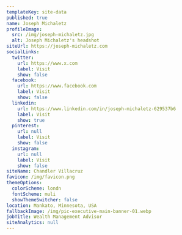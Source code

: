 ```yaml
---
templateKey: site-data
published: true
name: Joseph Michaletz
profileImage:
  src: /img/joseph-michaletz.jpg
  alt: Joseph Michaletz's headshot
siteUrl: https://joseph-michaletz.com
socialLinks:
  twitter:
    url: https://www.x.com
    label: Visit
    show: false
  facebook:
    url: https://www.facebook.com
    label: Visit
    show: false
  linkedin:
    url: https://www.linkedin.com/in/joseph-michaletz-629537b6
    label: Visit
    show: true
  pinterest:
    url: null
    label: Visit
    show: false
  instagram:
    url: null
    label: Visit
    show: false
siteName: Chandler Villacruz
favicon: /img/favicon.png
themeOptions:
  colorScheme: londn
  fontScheme: muli
  showThemeSwitcher: false
location: Mankato, Minnesota, USA
fallbackImage: /img/pic-executive-main-banner-01.webp
jobTitle: Wealth Management Advisor
siteAnalytics: null
---
```

